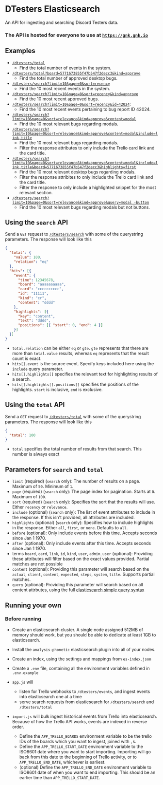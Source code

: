 # DTesters Elasticsearch

An API for ingesting and searching Discord Testers data.

### The API is hosted for everyone to use at [`https://gnk.gnk.io`](https://gnk.gnk.io)

## Examples

* [`/dtesters/total`](https://gnk.gnk.io/dtesters/total)
  * Find the total number of events in the system.
* [`/dtesters/total?board=5771673855f47b547f2decc3&kind=approve`](https://gnk.gnk.io/dtesters/total?board=5771673855f47b547f2decc3&kind=approve)
  * Find the total number of approved desktop bugs.
* [`/dtesters/search?limit=10&page=0&sort=recency`](https://gnk.gnk.io/dtesters/search?limit=10&page=0&sort=recency)
  * Find the 10 most recent events in the system.
* [`/dtesters/search?limit=10&page=0&sort=recency&kind=approve`](https://gnk.gnk.io/dtesters/search?limit=10&page=0&sort=recency&kind=approve)
  * Find the 10 most recent approved bugs.
* [`/dtesters/search?limit=10&page=0&sort=recency&id=42024`](https://gnk.gnk.io/dtesters/search?limit=10&page=0&sort=recency&id=42024):
  * Find the 10 most recent events pertaining to bug report ID 42024.
* [`/dtesters/search?limit=10&page=0&sort=relevance&kind=approve&content=modal`](https://gnk.gnk.io/dtesters/search?limit=10&page=0&sort=relevance&content=modal)
  * Find the 10 most relevant bugs regarding modals.
* [`/dtesters/search?limit=10&page=0&sort=relevance&kind=approve&content=modal&include=link,title`](https://gnk.gnk.io/dtesters/search?limit=10&page=0&sort=relevance&kind=approve&content=modal&include=link,title) 
  * Find the 10 most relevant bugs regarding modals.
  * Filter the response attributes to only include the Trello card link and the card title.
* [`/dtesters/search?limit=10&page=0&sort=relevance&kind=approve&content=modal&include=link,title&board=5771673855f47b547f2decc3&highlights=first`](https://gnk.gnk.io/dtesters/search?limit=10&page=0&sort=relevance&kind=approve&content=modal&board=5771673855f47b547f2decc3&include=link,title&highlights=first)
  * Find the 10 most relevant desktop bugs regarding modals.
  * Filter the response attribites to only include the Trello card link and the card title.
  * Filter the response to only include a highlighted snippet for the most relevant section.
* [`/dtesters/search?limit=10&page=0&sort=relevance&kind=approve&query=modal -button`](https://gnk.gnk.io/dtesters/search?limit=10&page=0&sort=relevance&kind=approve&query=modal%20-button)
  * Find the 10 most relevant bugs regarding modals but not buttons.

## Using the `search` API

Send a `GET` request to [`/dtesters/search`](https://gnk.gnk.io/dtesters/search) with some of the querystring parameters. The response will look like this

```json
{
  "total": {
    "value": 100,
    "relation": "eq"
  },
  "hits": [{
    "event": {
      "time": 12345678,
      "board": "aaaaaaaaaa",
      "card": "cccccccccc",
      "id": "11111",
      "kind": "cr",
      "content": "dddd"
    },
    "highlights": [{
      "key": "content",
      "text": "dddd",
      "positions": [{ "start": 0, "end": 4 }]
    }]
  }]
}
```

* `total.relation` can be either `eq` or `gte`. `gte` represents that there are more than `total.value` results, whereas `eq` represents that the result count is exact.
* `hits[].event` is the source event. Specify keys included here using the `include` query parameter.
* `hits[].highlights[]` specifies the relevant text for highlighting results of a search.
* `hits[].highlights[].positions[]` specifies the positions of the highlights. `start` is inclusive, `end` is exclusive.

## Using the `total` API

Send a `GET` request to [`/dtesters/total`](https://gnk.gnk.io/dtesters/total) with some of the querystring parameters. The response will look like this

```json
{
  "total": 100
}
```

* `total` specifies the total number of results from that search. This number is always exact

## Parameters for `search` and `total`

* `limit` (required) (`search` only): The number of results on a page. Maximum of `50`. Minimum of `1`.
* `page` (required) (`search` only): The page index for pagination. Starts at `0`. Maximum of `100`.
* `sort` (required) (`search` only): Specifies the sort that the results will use. Either `recency` or `relevance`.
* `include` (optional) (`search` only): The list of event attributes to include in the response. If this isn't provided, all attributes are included.
* `highlights` (optional) (`search` only): Specifies how to include highlights in the response. Either `all`, `first`, or `none`. Defaults to `all`.
* `before` (optional): Only include events before this time. Accepts seconds since Jan 1 1970.
* `after` (optional): Only include events after this time. Accepts seconds since Jan 1 1970.
* terms `board`, `card`, `link`, `id`, `kind`, `user`, `admin_user` (optional): Providing these attributes will filter based on the exact values provided. Partial matches are not possible
* `content` (optional): Providing this parameter will search based on the `actual`, `client`, `content`, `expected`, `steps`, `system`, `title`. Supports partial matches.
* `query` (optional): Providing this parameter will search based on all content attrbutes, using the full [elasticsearch simple query syntax](https://www.elastic.co/guide/en/elasticsearch/reference/current/query-dsl-simple-query-string-query.html#simple-query-string-syntax)

## Running your own

### Before running
* Create an elasticsearch cluster. A single node assigned 512MB of memory should work, but you should be able to dedicate at least 1GB to elasticsearch.
* Install the `analysis-phonetic` elasticsearch plugin into all of your nodes.
* Create an index, using the settings and mappings from `es-index.json`
* Create a `.env` file, containing all the environment variables defined in `.env.example`

* `app.js` will
  * listen for Trello webhooks to `/dtesters/events`, and ingest events into elasticsearch one at a time
  * serve search requests from elasticsearch for `/dtesters/search` and `/dtesters/total`

* `import.js` will bulk ingest historical events from Trello into elasticsearch. Because of how the Trello API works, events are indexed in reverse order.
  * Define the `APP_TRELLO_BOARDS` environment variable to be the trello IDs of the boards which you want to ingest, joined with `,`s.
  * Define the `APP_TRELLO_START_DATE` environment variable to the ISO8601 date where you want to start importing. Importing will go back from this date to the beginning of Trello activity, or to `APP_TRELLO_END_DATE`, whichever is earliest.
  * (optional) Define the `APP_TRELLO_END_DATE` environment variable to ISO8601 date of when you want to end importing. This should be an earlier time than `APP_TRELLO_START_DATE`.

